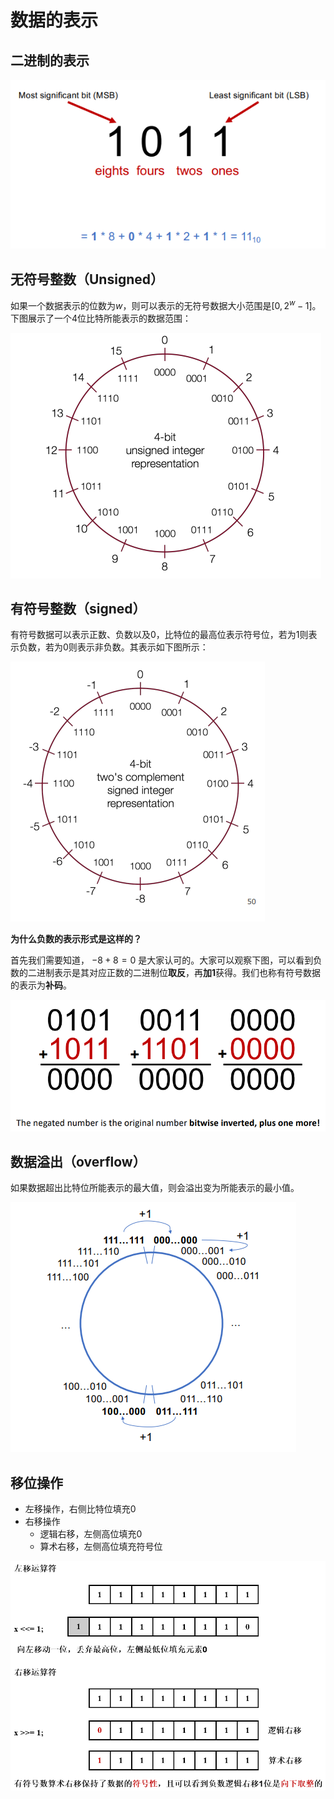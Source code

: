 # 数据的表示

## 二进制的表示

![](./images/bits1.png)

## 无符号整数（Unsigned）

如果一个数据表示的位数为$w$，则可以表示的无符号数据大小范围是$[0, 2^w - 1]$。下图展示了一个4位比特所能表示的数据范围：

![](./images/bits2.png)

## 有符号整数（signed）

有符号数据可以表示正数、负数以及0，比特位的最高位表示符号位，若为1则表示负数，若为0则表示非负数。其表示如下图所示：

![](./images/bits3.png)

**为什么负数的表示形式是这样的？**

首先我们需要知道， $-8 + 8 = 0$ 是大家认可的。大家可以观察下图，可以看到负数的二进制表示是其对应正数的二进制位**取反**，再**加1**获得。我们也称有符号数据的表示为**补码**。

![](./images/bits4.png)


## 数据溢出（overflow）

如果数据超出比特位所能表示的最大值，则会溢出变为所能表示的最小值。

![](./images/bits5.png)

## 移位操作

* 左移操作，右侧比特位填充0
* 右移操作
  * 逻辑右移，左侧高位填充0
  * 算术右移，左侧高位填充符号位

![](./images/bits6.png)